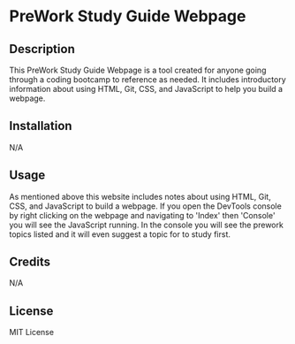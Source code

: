 # PreWork Study Guide Webpage

## Description

This PreWork Study Guide Webpage is a tool created for anyone going through a coding bootcamp to reference as needed. It includes introductory information about using HTML, Git, CSS, and JavaScript to help you build a webpage. 

## Installation

N/A

## Usage

As mentioned above this website includes notes about using HTML, Git, CSS, and JavaScript to build a webpage. If you open the DevTools console by right clicking on the webpage and navigating to 'Index' then 'Console' you will see the JavaScript running. In the console you will see the prework topics listed and it will even suggest a topic for to study first. 

## Credits

N/A

## License

MIT License
